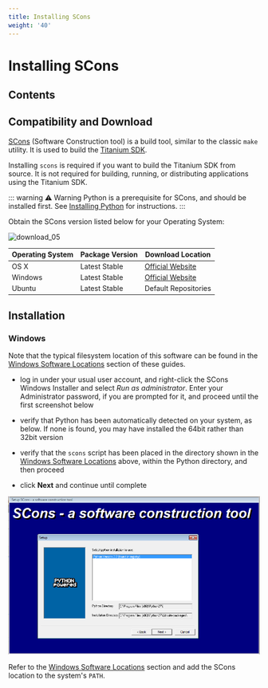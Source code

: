 ```yaml
---
title: Installing SCons
weight: '40'
---
```


# Installing SCons

## Contents

## Compatibility and Download

[SCons](http://en.wikipedia.org/wiki/SCons) (Software Construction tool) is a build tool, similar to the classic `make` utility. It is used to build the [Titanium SDK](https://github.com/appcelerator/titanium_mobile).

Installing `scons` is required if you want to build the Titanium SDK from source. It is not required for building, running, or distributing applications using the Titanium SDK.

::: warning ⚠️ Warning
Python is a prerequisite for SCons, and should be installed first. See [Installing Python](/guide/Titanium_SDK/Titanium_SDK_Getting_Started/Installation_and_Configuration/Installing_Titanium_Advanced_Tools/Installing_Python/) for instructions.
:::

Obtain the SCons version listed below for your Operating System:

![download_05](/images/guide/download/attachments/29004836/download_05.png)

| Operating System | Package Version | Download Location |
| --- | --- | --- |
| OS X | Latest Stable | [Official Website](http://scons.org/pages/download.html) |
| Windows | Latest Stable | [Official Website](http://scons.org/pages/download.html) |
| Ubuntu | Latest Stable | Default Repositories |

## Installation

### Windows

Note that the typical filesystem location of this software can be found in the [Windows Software Locations](/guide/Titanium_SDK/Titanium_SDK_Getting_Started/Installation_and_Configuration/Software_Locations_and_Environment_Variables/#windows-software-locations) section of these guides.

* log in under your usual user account, and right-click the SCons Windows Installer and select _Run as administrator_. Enter your Administrator password, if you are prompted for it, and proceed until the first screenshot below

* verify that Python has been automatically detected on your system, as below. If none is found, you may have installed the 64bit rather than 32bit version

* verify that the `scons` script has been placed in the directory shown in the [Windows Software Locations](/guide/Titanium_SDK/Titanium_SDK_Getting_Started/Installation_and_Configuration/Software_Locations_and_Environment_Variables/#windows-software-locations) above, within the Python directory, and then proceed

* click **Next** and continue until complete

![scons-install-01](./scons-install-01.png)

Refer to the [Windows Software Locations](/guide/Titanium_SDK/Titanium_SDK_Getting_Started/Installation_and_Configuration/Software_Locations_and_Environment_Variables/#windows-software-locations) section and add the SCons location to the system's `PATH`.
